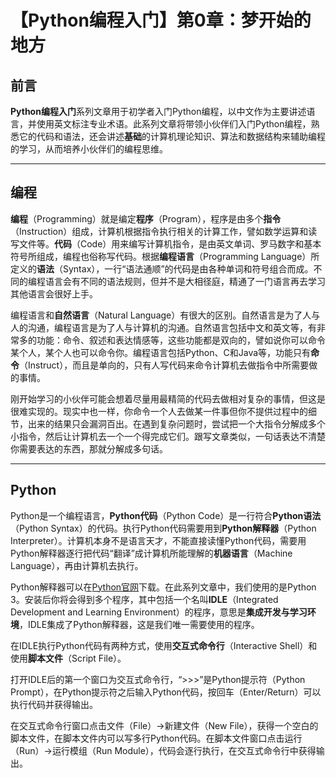 # 【Python编程入门】第0章：梦开始的地方

## 前言

**Python编程入门**系列文章用于初学者入门Python编程，以中文作为主要讲述语言，并使用英文标注专业术语。此系列文章将带领小伙伴们入门Python编程，熟悉它的代码和语法，还会讲述**基础**的计算机理论知识、算法和数据结构来辅助编程的学习，从而培养小伙伴们的编程思维。

---

## 编程

**编程**（Programming）就是编定**程序**（Program），程序是由多个**指令**（Instruction）组成，计算机根据指令执行相关的计算工作，譬如数学运算和读写文件等。**代码**（Code）用来编写计算机指令，是由英文单词、罗马数字和基本符号所组成，编程也俗称写代码。根据**编程语言**（Programming Language）所定义的**语法**（Syntax），一行“语法通顺”的代码是由各种单词和符号组合而成。不同的编程语言会有不同的语法规则，但并不是大相径庭，精通了一门语言再去学习其他语言会很好上手。

编程语言和**自然语言**（Natural Language）有很大的区别。自然语言是为了人与人的沟通，编程语言是为了人与计算机的沟通。自然语言包括中文和英文等，有非常多的功能：命令、叙述和表达情感等，这些功能都是双向的，譬如说你可以命令某个人，某个人也可以命令你。编程语言包括Python、C和Java等，功能只有**命令**（Instruct），而且是单向的，只有人写代码来命令计算机去做指令中所需要做的事情。

刚开始学习的小伙伴可能会想着尽量用最精简的代码去做相对复杂的事情，但这是很难实现的。现实中也一样，你命令一个人去做某一件事但你不提供过程中的细节，出来的结果只会漏洞百出。在遇到复杂问题时，尝试把一个大指令分解成多个小指令，然后让计算机去一个一个得完成它们。跟写文章类似，一句话表达不清楚你需要表达的东西，那就分解成多句话。

---

## Python

Python是一个编程语言，**Python代码**（Python Code）是一行符合**Python语法**（Python Syntax）的代码。执行Python代码需要用到**Python解释器**（Python Interpreter）。计算机本身不是语言天才，不能直接读懂Python代码，需要用Python解释器逐行把代码“翻译”成计算机所能理解的**机器语言**（Machine Language），再由计算机去执行。

Python解释器可以在[Python官网](https://python.org)下载。在此系列文章中，我们使用的是Python 3。安装后你将会得到多个程序，其中包括一个名叫**IDLE**（Integrated Development and Learning Environment）的程序，意思是**集成开发与学习环境**，IDLE集成了Python解释器，这是我们唯一需要使用的程序。

在IDLE执行Python代码有两种方式，使用**交互式命令行**（Interactive Shell）和使用**脚本文件**（Script File）。

打开IDLE后的第一个窗口为交互式命令行，“>>>”是Python提示符（Python Prompt），在Python提示符之后输入Python代码，按回车（Enter/Return）可以执行代码并获得输出。

在交互式命令行窗口点击文件（File）->新建文件（New File），获得一个空白的脚本文件，在脚本文件内可以写多行Python代码。在脚本文件窗口点击运行（Run）->运行模组（Run Module），代码会逐行执行，在交互式命令行中获得输出。
